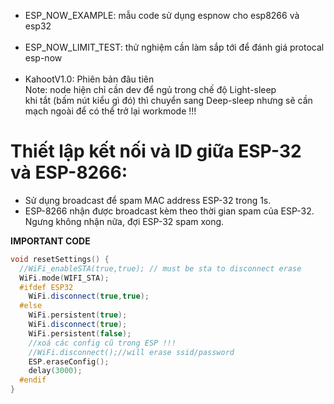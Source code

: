 <!-- ## <b>Todo:</b>
### esp32 hiện có 3 cách giao tiếp
1. WIFI host/ client thông qua router  (lượng data lớn, tốn điện nên bỏ) 
2. BLE (bluetooth low energy) (lượng data nhỏ, ít tốn điện)
3. ESP_NOW (một dạng protocal mới phát triển dựa trên wifi của espressif) tốn điện nhưng range (khoảng cách giao tiếp) cao hơn nhiều so với wifi hay BLE (lượng data nhỏ, tương đối ít tốn điện)
### Hiện mình đang có 2 vấn đề cần các bạn nghiên cứu để chọn sau khi có board để test nha :D hoặc nếu chưa có mn seach gg thêm thông tin vào file này cũng được nha thks
1. ESP_NOW có sẵn API nhưng số lượng kết nối trong khoảng từ 6-20 thiết bị (có thể sẽ thiếu) mình chưa tìm hiểu sâu nhưng cũng có thể tăng số lượng thì phải, ESP_NOW thì tương thích với ESP8266 (lap dư số lượng để test đó)
2. BLE cũng có sẵn NHIỀU APIs (tạm gọi nha) như:
- BLE connect Peer-to-Peer (kết nối và truyền tín hiệu liên tục giữa 2 nút, Qa coi sơ qua thì thấy kết nối được khoảng 6 cái) https://www.esp32.com/viewtopic.php?t=954
- BLE MESH
https://www.youtube.com/watch?v=GG8JtFNiHw0 thấy cũng được đó :v nhưng không thấy nhận mà chỉ gửi nhanh thôi 
- BLE BOARDCAST (chưa rõ nhiều cái boardcast sẽ sảy ra chuyện gì)
<br/> Dựa trên 2 chuẩn protocal là GAP và GATT. doc: https://www.espressif.com/sites/default/files/documentation/esp32_bluetooth_architecture_en.pdf  -->

- ESP_NOW_EXAMPLE: mẫu code sử dụng espnow cho esp8266 và esp32
</br> </br>
- ESP_NOW_LIMIT_TEST: thử nghiệm cần làm sắp tới để đánh giá protocal esp-now 
</br> </br>
- KahootV1.0: Phiên bản đâu tiên </br>
  Note: node hiện chỉ cần dev để ngủ trong chế độ Light-sleep </br>
   khi tắt (bấm nút kiểu gì đó) thì chuyển sang Deep-sleep nhưng sẽ cần mạch ngoài để có thể trở lại workmode !!!
# Thiết lập kết nối và ID giữa ESP-32 và ESP-8266:
- Sử dụng broadcast để spam MAC address ESP-32 trong 1s.
- ESP-8266 nhận được broadcast kèm theo thời gian spam của ESP-32. Ngưng không nhận nữa, đợi ESP-32 spam xong.

<b>IMPORTANT CODE </b>
``` c++
void resetSettings() {
  //WiFi_enableSTA(true,true); // must be sta to disconnect erase
  WiFi.mode(WIFI_STA);
  #ifdef ESP32
    WiFi.disconnect(true,true);
  #else
    WiFi.persistent(true);
    WiFi.disconnect(true);
    WiFi.persistent(false);
    //xoá các config cũ trong ESP !!!
    //WiFi.disconnect();//will erase ssid/password
    ESP.eraseConfig();
    delay(3000);
  #endif
}
```
